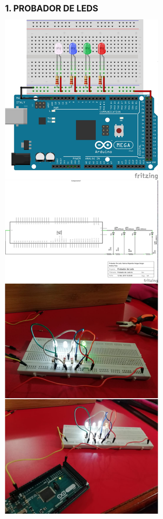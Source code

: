 # 1. PROBADOR DE LEDS

![1](https://github.com/valeria1178/1.PROYECTO-/blob/master/imagenes/probador%20de%20led%20protoboard.jpg)
![2](https://github.com/valeria1178/1.PROYECTO-/blob/master/imagenes/probador%20de%20led.jpg)
![3](https://github.com/valeria1178/1.PROYECTO-/blob/master/imagenes/IMG-20190213-WA0009.jpg)
![4](https://github.com/valeria1178/1.PROYECTO-/blob/master/imagenes/IMG-20190213-WA0008.jpg)
